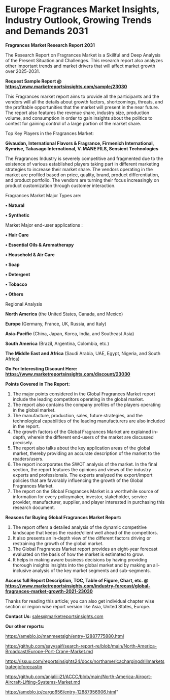 # Europe Fragrances Market Insights, Industry Outlook, Growing Trends and Demands 2031

<strong>Fragrances Market Research Report 2031</strong>

The Research Report on Fragrances Market is a Skillful and Deep Analysis of the Present Situation and Challenges. This research report also analyzes other important trends and market drivers that will affect market growth over 2025-2031.

<strong>Request Sample Report @ <a href=https://www.marketreportsinsights.com/sample/23030>https://www.marketreportsinsights.com/sample/23030</a></strong>

This Fragrances market report aims to provide all the participants and the vendors will all the details about growth factors, shortcomings, threats, and the profitable opportunities that the market will present in the near future. The report also features the revenue share, industry size, production volume, and consumption in order to gain insights about the politics to contest for gaining control of a large portion of the market share.

Top Key Players in the Fragrances Market:

<strong>Givaudan, International Flavors & Fragrance, Firmenich International, Symrise, Takasago International, V. MANE FILS, Sensient Technologies</strong>

The Fragrances Industry is severely competitive and fragmented due to the existence of various established players taking part in different marketing strategies to increase their market share. The vendors operating in the market are profiled based on price, quality, brand, product differentiation, and product portfolio. The vendors are turning their focus increasingly on product customization through customer interaction.

Fragrances Market Major Types are:

<strong>• Natural

• Synthetic</strong>

Market Major end-user applications :

<strong>• Hair Care

• Essential Oils & Aromatherapy

• Household & Air Care

• Soap

• Detergent

• Tobacco

• Others</strong>

Regional Analysis

</u><strong><b>North America</b></strong> (the United States, Canada, and Mexico)

<strong><b>Europe </b></strong>(Germany, France, UK, Russia, and Italy)

<strong><b>Asia-Pacific</b></strong> (China, Japan, Korea, India, and Southeast Asia)

<strong><b>South America</b></strong> (Brazil, Argentina, Colombia, etc.)

<strong><b>The Middle East and Africa</b></strong> (Saudi Arabia, UAE, Egypt, Nigeria, and South Africa)

<strong>Go For Interesting Discount Here: <a href=https://www.marketreportsinsights.com/discount/23030>https://www.marketreportsinsights.com/discount/23030</a></strong>

<strong>Points Covered in The Report:</strong>
<ol>
  <li>The major points considered in the Global Fragrances Market report include the leading competitors operating in the global market.</li>
  <li>The report also contains the company profiles of the players operating in the global market.</li>
  <li>The manufacture, production, sales, future strategies, and the technological capabilities of the leading manufacturers are also included in the report.</li>
  <li>The growth factors of the Global Fragrances Market are explained in-depth, wherein the different end-users of the market are discussed precisely.</li>
  <li>The report also talks about the key application areas of the global market, thereby providing an accurate description of the market to the readers/users.</li>
  <li>The report incorporates the SWOT analysis of the market. In the final section, the report features the opinions and views of the industry experts and professionals. The experts analyzed the export/import policies that are favorably influencing the growth of the Global Fragrances Market.</li>
  <li>The report on the Global Fragrances Market is a worthwhile source of information for every policymaker, investor, stakeholder, service provider, manufacturer, supplier, and player interested in purchasing this research document.</li>
</ol>
<strong>Reasons for Buying Global Fragrances Market Report:</strong>

<ol>
  <li>The report offers a detailed analysis of the dynamic competitive landscape that keeps the reader/client well ahead of the competitors.</li>
  <li>It also presents an in-depth view of the different factors driving or restraining the growth of the global market.</li>
  <li>The Global Fragrances Market report provides an eight-year forecast evaluated on the basis of how the market is estimated to grow.</li>
  <li>It helps in making aware business decisions by having providing thorough insights insights into the global market and by making an all-inclusive analysis of the key market segments and sub-segments.</li>
</ol>
<strong>Access full Report Description, TOC, Table of Figure, Chart, etc. @ <a href=https://www.marketreportsinsights.com/industry-forecast/global-fragrances-market-growth-2021-23030>https://www.marketreportsinsights.com/industry-forecast/global-fragrances-market-growth-2021-23030</a></strong>


Thanks for reading this article; you can also get individual chapter wise section or region wise report version like Asia, United States, Europe.

<strong>Contact Us:</strong>
sales@marketreportsinsights.com

<strong>Our other reports:</strong>

<a href=https://ameblo.jp/manmeetsigh/entry-12887775880.html>https://ameblo.jp/manmeetsigh/entry-12887775880.html</a>

<a href=https://github.com/sayysaif/search-report-re/blob/main/North-America-Broadcast/Europe-Port-Crane-Market.md>https://github.com/sayysaif/search-report-re/blob/main/North-America-Broadcast/Europe-Port-Crane-Market.md</a>

<a href=https://issuu.com/reportsinsights24/docs/northamericachargingdrillmarketstrategicforecastin>https://issuu.com/reportsinsights24/docs/northamericachargingdrillmarketstrategicforecastin</a>

<a href=https://github.com/anjaliiii21/ACCC/blob/main/North-America-Airport-Aircraft-Lifting-Systems-Market.md>https://github.com/anjaliiii21/ACCC/blob/main/North-America-Airport-Aircraft-Lifting-Systems-Market.md</a>

<a href=https://ameblo.jp/cargo656/entry-12887956906.html>https://ameblo.jp/cargo656/entry-12887956906.html</a>"
